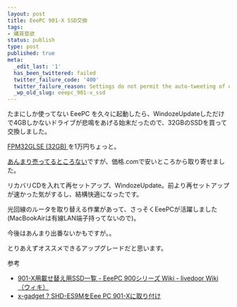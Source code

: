 ```yaml
---
layout: post
title: EeePC 901-X SSD交換
tags:
- 購買意欲
status: publish
type: post
published: true
meta:
  _edit_last: '1'
  has_been_twittered: failed
  twitter_failure_code: '400'
  twitter_failure_reason: Settings do not permit the auto-tweeting of old posts
  _wp_old_slug: eeepc_901-x_ssd
---
```

たまにしか使ってない EeePC を久々に起動したら、WindozeUpdateしただけで4GBしかないドライブが悲鳴をあげる始末だったので、32GBのSSDを買って交換しました。

<a href="http://www.supertalent.com/products/ssd_detail.php?type=SATA%20mini%202%20PCIe">FPM32GLSE (32GB) </a>を1万円ちょっと。

<a href="http://kakaku.com/item/K0000041267/">あんまり売ってるところない</a>ですが、価格.comで安いところから取り寄せました。

リカバリCDを入れて再セットアップ、WindozeUpdate。前より再セットアップが速かった気がするし、結構快適になったです。

光回線のルータを取り替える作業があって、さっそくEeePCが活躍しました(MacBookAirは有線LAN端子持ってないので)。

今後はあんまり出番ないかもですが。。

とりあえずオススメできるアップグレードだと思います。

参考

- <a href="http://wiki.livedoor.jp/asus_eeepc/d/901%2dX%cd%d1%ba%dc%a4%bb%c2%d8%a4%a8%cd%d1SSD%b0%ec%cd%f7">901-X用載せ替え用SSD一覧 - EeePC 900シリーズ Wiki - livedoor Wiki（ウィキ）</a>
- <a href="http://x-gadget.org/blog/1427.html">x-gadget ? SHD-ES9MをEee PC 901-Xに取り付け</a>
